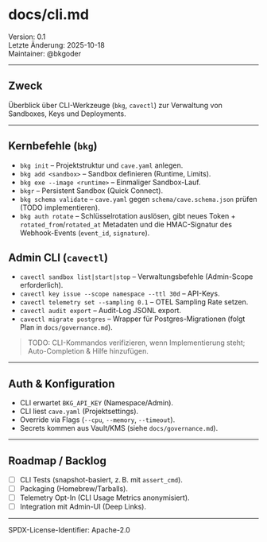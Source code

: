 # docs/cli.md

Version: 0.1  
Letzte Änderung: 2025-10-18  
Maintainer: @bkgoder

---

## Zweck
Überblick über CLI-Werkzeuge (`bkg`, `cavectl`) zur Verwaltung von Sandboxes, Keys und Deployments.

---

## Kernbefehle (`bkg`)
- `bkg init` – Projektstruktur und `cave.yaml` anlegen.  
- `bkg add <sandbox>` – Sandbox definieren (Runtime, Limits).  
- `bkg exe --image <runtime>` – Einmaliger Sandbox-Lauf.  
- `bkgr` – Persistent Sandbox (Quick Connect).  
- `bkg schema validate` – `cave.yaml` gegen `schema/cave.schema.json` prüfen (TODO implementieren).  
- `bkg auth rotate` – Schlüsselrotation auslösen, gibt neues Token + `rotated_from`/`rotated_at` Metadaten und die HMAC-Signatur des Webhook-Events (`event_id`, `signature`).

## Admin CLI (`cavectl`)
- `cavectl sandbox list|start|stop` – Verwaltungsbefehle (Admin-Scope erforderlich).  
- `cavectl key issue --scope namespace --ttl 30d` – API-Keys.  
- `cavectl telemetry set --sampling 0.1` – OTEL Sampling Rate setzen.  
- `cavectl audit export` – Audit-Log JSONL export.  
- `cavectl migrate postgres` – Wrapper für Postgres-Migrationen (folgt Plan in `docs/governance.md`).

> TODO: CLI-Kommandos verifizieren, wenn Implementierung steht; Auto-Completion & Hilfe hinzufügen.

---

## Auth & Konfiguration
- CLI erwartet `BKG_API_KEY` (Namespace/Admin).  
- CLI liest `cave.yaml` (Projektsettings).  
- Override via Flags (`--cpu`, `--memory`, `--timeout`).  
- Secrets kommen aus Vault/KMS (siehe `docs/governance.md`).

---

## Roadmap / Backlog
- [ ] CLI Tests (snapshot-basiert, z. B. mit `assert_cmd`).  
- [ ] Packaging (Homebrew/Tarballs).  
- [ ] Telemetry Opt-In (CLI Usage Metrics anonymisiert).  
- [ ] Integration mit Admin-UI (Deep Links).

---

SPDX-License-Identifier: Apache-2.0
